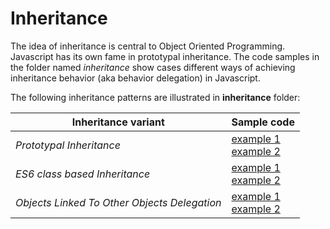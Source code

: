 # Inheritance
The idea of inheritance is central to Object Oriented Programming. Javascript has its own fame in prototypal inheritance. The code samples in the folder named *inheritance* show cases different ways of achieving inheritance behavior (aka behavior delegation) in Javascript.

The following inheritance patterns are illustrated in **inheritance** folder:

| Inheritance variant                            | Sample code                                                                                                                                       |
|-----------------------------------------------|---------------------------------------------------------------------------------------------------------------------------------------------------|
| *Prototypal Inheritance*                      | [example 1](inheritance/prototypal/prototypal-inheritance.md)         <br/> [example 2](inheritance/prototypal/eventEmitter-Prototypal-Inheritance.md)          |
| *ES6 class based Inheritance*                 | [example 1](inheritance/class/es6-class-inheritance.md)               <br/> [example 2](inheritance/class/eventEmitter-ES6-Class-Inheritance.md)                 |
| *Objects Linked To Other Objects Delegation*  | [example 1](inheritance/object-literal/linked-objects-delegation.md)  <br/> [example 2](inheritance/object-literal/eventEmitter-Linked-Objects-Inheritance.md)   |
